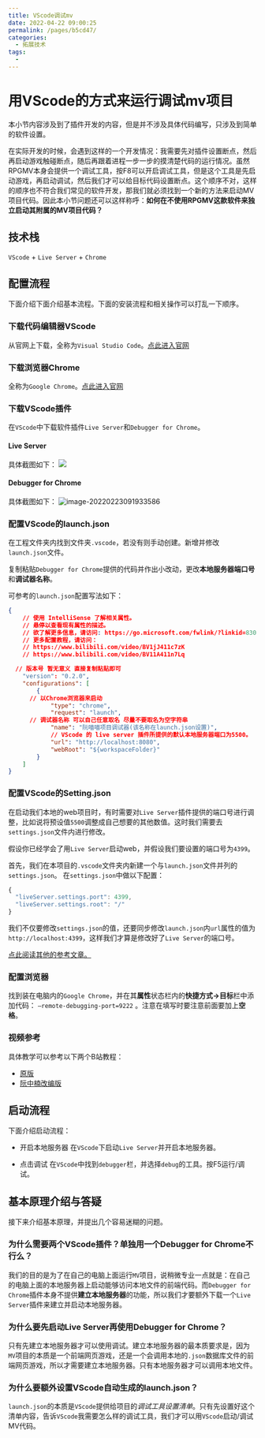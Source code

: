 ```yaml
---
title: VScode调试mv
date: 2022-04-22 09:00:25
permalink: /pages/b5cd47/
categories: 
  - 拓展技术
tags: 
  - 
---
```


# 用VScode的方式来运行调试mv项目

本小节内容涉及到了插件开发的内容，但是并不涉及具体代码编写，只涉及到简单的软件设置。

在实际开发的时候，会遇到这样的一个开发情况：我需要先对插件设置断点，然后再启动游戏触碰断点，随后再跟着进程一步一步的摸清楚代码的运行情况。虽然RPGMV本身会提供一个调试工具，按F8可以开启调试工具，但是这个工具是先启动游戏，再启动调试，然后我们才可以给目标代码设置断点。这个顺序不对，这样的顺序也不符合我们常见的软件开发，那我们就必须找到一个新的方法来启动MV项目代码。因此本小节问题还可以这样称呼：**如何在不使用RPGMV这款软件来独立启动其附属的MV项目代码？**

## 技术栈
``VScode`` + ```Live Server``` + ```Chrome```









## 配置流程
下面介绍下面介绍基本流程。下面的安装流程和相关操作可以打乱一下顺序。

### 下载代码编辑器VScode
从官网上下载，全称为```Visual Studio Code```。[点此进入官网](https://code.visualstudio.com/)




### 下载浏览器Chrome
全称为```Google Chrome```。[点此进入官网](https://www.google.cn/chrome/)








### 下载VScode插件
在```VScode```中下载软件插件```Live Server```和```Debugger for Chrome```。

#### Live Server
具体截图如下：
![](https://gitee.com/HechiCollegeComputerAssociation/image-store/raw/master/picgo-file/image-20220223091736226-16455790913541.png)


#### Debugger for Chrome
具体截图如下：
![image-20220223091933586](https://gitee.com/HechiCollegeComputerAssociation/image-store/raw/master/picgo-file/image-20220223091933586.png)







### 配置VScode的launch.json
在工程文件夹内找到文件夹```.vscode```，若没有则手动创建。新增并修改```launch.json```文件。

复制粘贴```Debugger for Chrome```提供的代码并作出小改动，更改**本地服务器端口号**和**调试器名称**。

可参考的```launch.json```配置写法如下：
```json
{
	// 使用 IntelliSense 了解相关属性。 
	// 悬停以查看现有属性的描述。
	// 欲了解更多信息，请访问: https://go.microsoft.com/fwlink/?linkid=830387
	// 更多配置教程，请访问： 
	// https://www.bilibili.com/video/BV1jJ411c7zK
	// https://www.bilibili.com/video/BV11A411n7Lq

  // 版本号 暂无意义 直接复制粘贴即可
	"version": "0.2.0",
	"configurations": [
		{
      // 以Chrome浏览器来启动
			"type": "chrome",
			"request": "launch",
      // 调试器名称 可以自己任意取名 尽量不要取名为空字符串
			"name": "阮喵喵项目调试器(该名称在launch.json设置)",
			// VScode 的 live server 插件所提供的默认本地服务器端口为5500。
			"url": "http://localhost:8080",
			"webRoot": "${workspaceFolder}"
		}
	]
}
```




### 配置VScode的Setting.json
在启动我们本地的web项目时，有时需要对```Live Server```插件提供的端口号进行调整，比如说将预设值```5500```调整成自己想要的其他数值。这时我们需要去```settings.json```文件内进行修改。

假设你已经学会了用```Live Server```启动web，并假设我们要设置的端口号为```4399```。

首先，我们在本项目的```.vscode```文件夹内新建一个与```launch.json```文件并列的```settings.json```。
在```settings.json```中做以下配置：

``` JavaScript
{
  "liveServer.settings.port": 4399,	
  "liveServer.settings.root": "/"
}
```

我们不仅要修改```settings.json```的值，还要同步修改```launch.json```内```url```属性的值为```http://localhost:4399```，这样我们才算是修改好了```Live Server```的端口号。

[点此阅读其他的参考文章。](https://blog.csdn.net/qq_39438464/article/details/113783740)















### 配置浏览器 <Badge type='warning' text='非必要' />
找到装在电脑内的```Google Chrome```，并在其**属性**状态栏内的**快捷方式->目标**栏中添加代码： ```–remote-debugging-port=9222``` 。注意在填写时要注意前面要加上**空格**。













### 视频参考
具体教学可以参考以下两个B站教程：
- [原版](https://www.bilibili.com/video/BV1jJ411c7zK)
- [阮中楠改编版](https://www.bilibili.com/video/BV11A411n7Lq)














## 启动流程
下面介绍启动流程：

- 开启本地服务器
在``VScode``下启动```Live Server```并开启本地服务器。

- 点击调试
在```VScode```中找到```debugger```栏，并选择```debug```的工具。按F5运行/调试。










## 基本原理介绍与答疑
接下来介绍基本原理，并提出几个容易迷糊的问题。

### 为什么需要两个VScode插件？单独用一个Debugger for Chrome不行么？
我们的目的是为了在自己的电脑上面运行```MV```项目，说稍微专业一点就是：在自己的电脑上面的本地服务器上启动能够访问本地文件的前端代码。而```Debugger for Chrome```插件本身不提供**建立本地服务器**的功能，所以我们才要额外下载一个```Live Server```插件来建立并启动本地服务器。

### 为什么要先启动Live Server再使用Debugger for Chrome？
只有先建立本地服务器才可以使用调试。建立本地服务器的最本质要求是，因为```MV```项目的本质是一个前端网页游戏，还是一个会调用本地的```.json```数据库文件的前端网页游戏，所以才需要建立本地服务器。只有本地服务器才可以调用本地文件。

### 为什么要额外设置VScode自动生成的launch.json？
```launch.json```的本质是```VScode```提供给项目的*调试工具设置清单*。只有先设置好这个清单内容，告诉```VScode```我需要怎么样的调试工具，我们才可以用```VScode```启动/调试MV代码。